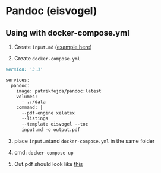 # Pandoc (eisvogel)

## Using with docker-compose.yml

1. Create `input.md` ([example here](https://github.com/patrikfejda/pandoc/blob/main/template/input.md))

2. Create `docker-compose.yml`
```md
version: '3.3'

services:
  pandoc:
    image: patrikfejda/pandoc:latest
    volumes:
      - .:/data 
    command: |
      --pdf-engine xelatex
      --listings
      --template eisvogel --toc
      input.md -o output.pdf
```

3. place `input.md`and `docker-compose.yml` in the same folder

4. cmd: `docker-compose up`

5. Out.pdf should look like [this](https://github.com/patrikfejda/pandoc/blob/main/template/output.pdf)


